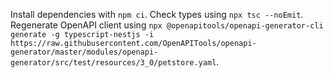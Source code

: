 Install dependencies with `npm ci`.
Check types using `npx tsc --noEmit`.
Regenerate OpenAPI client using `npx @openapitools/openapi-generator-cli generate -g typescript-nestjs -i https://raw.githubusercontent.com/OpenAPITools/openapi-generator/master/modules/openapi-generator/src/test/resources/3_0/petstore.yaml`.
